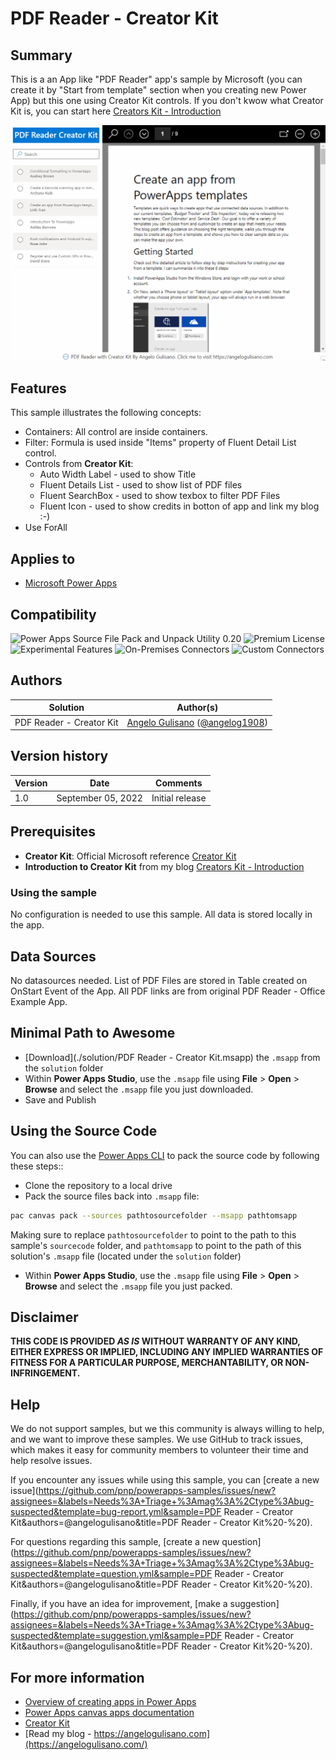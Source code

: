 # PDF Reader - Creator Kit

## Summary

This is a an App like "PDF Reader" app's sample by Microsoft (you can create it by "Start from template" section when you creating new Power App) but this one using Creator Kit controls.
If you don't kwow what Creator Kit is, you can start here [Creators Kit - Introduction](https://angelogulisano.com/creator-kit-introduction/)

![Preview](assets/PDF-Reader-creator-kit.gif)

## Features

This sample illustrates the following concepts:

* Containers: All control are inside containers.
* Filter: Formula is used inside "Items" property of Fluent Detail List control.
* Controls from **Creator Kit**:
  - Auto Width Label - used to show Title
  - Fluent Details List - used to show list of PDF files
  - Fluent SearchBox - used to show texbox to filter PDF Files
  - Fluent Icon - used to show credits in botton of app and link my blog :-)
* Use ForAll

## Applies to

* [Microsoft Power Apps](https://docs.microsoft.com/powerapps/)

## Compatibility

![Power Apps Source File Pack and Unpack Utility 0.20](https://img.shields.io/badge/Packing%20Tool-0.20-green.svg)
![Premium License](https://img.shields.io/badge/Premium%20License-Not%20Required-green.svg "Premium Power Apps license not required")
![Experimental Features](https://img.shields.io/badge/Experimental%20Features-No-green.svg "Does not rely on experimental features")
![On-Premises Connectors](https://img.shields.io/badge/On--Premises%20Connectors-No-green.svg "Does not use on-premise connectors")
![Custom Connectors](https://img.shields.io/badge/Custom%20Connectors-Not%20Required-green.svg "Does not use custom connectors")

## Authors

Solution|Author(s)
--------|---------
PDF Reader - Creator Kit | [Angelo Gulisano](https://github.com/angelogulisano) ([@angelog1908](https://twitter.com/angelog1908))

## Version history

Version|Date|Comments
-------|----|--------
1.0|September 05, 2022|Initial release

## Prerequisites

* **Creator Kit**: Official Microsoft reference [Creator Kit](https://learn.microsoft.com/power-platform/guidance/creator-kit/overview)
* **Introduction to Creator Kit** from my blog [Creators Kit - Introduction](https://angelogulisano.com/creator-kit-introduction/)

### Using the sample

No configuration is needed to use this sample.  All data is stored locally in the app.

## Data Sources

No datasources needed. List of PDF Files are stored in Table created on OnStart Event of the App. All PDF links are from original PDF Reader - Office Example App.

## Minimal Path to Awesome

* [Download](./solution/PDF Reader - Creator Kit.msapp) the `.msapp` from the `solution` folder
* Within **Power Apps Studio**, use the `.msapp` file using **File** > **Open** > **Browse** and select the `.msapp` file you just downloaded.
* Save and Publish

## Using the Source Code

You can also use the [Power Apps CLI](https://docs.microsoft.com/powerapps/developer/data-platform/powerapps-cli) to pack the source code by following these steps::

* Clone the repository to a local drive
* Pack the source files back into `.msapp` file:
  
```bash
pac canvas pack --sources pathtosourcefolder --msapp pathtomsapp
```

Making sure to replace `pathtosourcefolder` to point to the path to this sample's `sourcecode` folder, and `pathtomsapp` to point to the path of this solution's `.msapp` file (located under the `solution` folder)

* Within **Power Apps Studio**, use the `.msapp` file using **File** > **Open** > **Browse** and select the `.msapp` file you just packed.

## Disclaimer

**THIS CODE IS PROVIDED *AS IS* WITHOUT WARRANTY OF ANY KIND, EITHER EXPRESS OR IMPLIED, INCLUDING ANY IMPLIED WARRANTIES OF FITNESS FOR A PARTICULAR PURPOSE, MERCHANTABILITY, OR NON-INFRINGEMENT.**

## Help

We do not support samples, but we this community is always willing to help, and we want to improve these samples. We use GitHub to track issues, which makes it easy for  community members to volunteer their time and help resolve issues.

If you encounter any issues while using this sample, you can [create a new issue](https://github.com/pnp/powerapps-samples/issues/new?assignees=&labels=Needs%3A+Triage+%3Amag%3A%2Ctype%3Abug-suspected&template=bug-report.yml&sample=PDF Reader - Creator Kit&authors=@angelogulisano&title=PDF Reader - Creator Kit%20-%20).

For questions regarding this sample, [create a new question](https://github.com/pnp/powerapps-samples/issues/new?assignees=&labels=Needs%3A+Triage+%3Amag%3A%2Ctype%3Abug-suspected&template=question.yml&sample=PDF Reader - Creator Kit&authors=@angelogulisano&title=PDF Reader - Creator Kit%20-%20).

Finally, if you have an idea for improvement, [make a suggestion](https://github.com/pnp/powerapps-samples/issues/new?assignees=&labels=Needs%3A+Triage+%3Amag%3A%2Ctype%3Abug-suspected&template=suggestion.yml&sample=PDF Reader - Creator Kit&authors=@angelogulisano&title=PDF Reader - Creator Kit%20-%20).

## For more information

* [Overview of creating apps in Power Apps](https://docs.microsoft.com/powerapps/maker/)
* [Power Apps canvas apps documentation](https://docs.microsoft.com/powerapps/maker/canvas-apps/)
* [Creator Kit](https://learn.microsoft.com/power-platform/guidance/creator-kit/overview)
* [Read my blog - https://angelogulisano.com](https://angelogulisano.com/)
